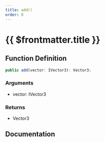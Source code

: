 ```yaml
---
title: add()
order: 0
---
```


# {{ $frontmatter.title }}

<!--@include: ./add_partial_header.md-->

## Function Definition

```ts
public add(vector: IVector3): Vector3;
```

### Arguments

* vector: IVector3

### Returns

* Vector3

## Documentation

<!--@include: ./add_partial_footer.md-->
